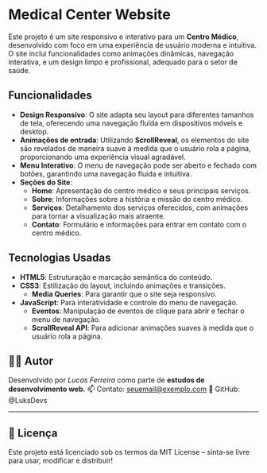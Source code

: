 # Medical Center Website

Este projeto é um site responsivo e interativo para um **Centro Médico**, desenvolvido com foco em uma experiência de usuário moderna e intuitiva. O site inclui funcionalidades como animações dinâmicas, navegação interativa, e um design limpo e profissional, adequado para o setor de saúde.

## Funcionalidades

- **Design Responsivo**: O site adapta seu layout para diferentes tamanhos de tela, oferecendo uma navegação fluída em dispositivos móveis e desktop.
- **Animações de entrada**: Utilizando **ScrollReveal**, os elementos do site são revelados de maneira suave à medida que o usuário rola a página, proporcionando uma experiência visual agradável.
- **Menu Interativo**: O menu de navegação pode ser aberto e fechado com botões, garantindo uma navegação fluída e intuitiva.
- **Seções do Site**:
  - **Home**: Apresentação do centro médico e seus principais serviços.
  - **Sobre**: Informações sobre a história e missão do centro médico.
  - **Serviços**: Detalhamento dos serviços oferecidos, com animações para tornar a visualização mais atraente.
  - **Contato**: Formulário e informações para entrar em contato com o centro médico.

## Tecnologias Usadas

- **HTML5**: Estruturação e marcação semântica do conteúdo.
- **CSS3**: Estilização do layout, incluindo animações e transições.
  - **Media Queries**: Para garantir que o site seja responsivo.
- **JavaScript**: Para interatividade e controle do menu de navegação.
  - **Eventos**: Manipulação de eventos de clique para abrir e fechar o menu de navegação.
  - **ScrollReveal API**: Para adicionar animações suaves à medida que o usuário rola a página.


## 🧑‍💻 Autor

Desenvolvido por *Lucas Ferreira* como parte de **estudos de desenvolvimento web.**
📫 Contato: seuemail@exemplo.com
🔗 GitHub: @LuksDevs

---

## 📄 Licença
Este projeto está licenciado sob os termos da MIT License – sinta-se livre para usar, modificar e distribuir!


